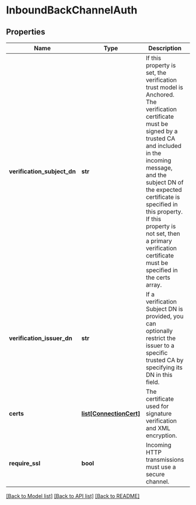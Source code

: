 # InboundBackChannelAuth

## Properties
Name | Type | Description | Notes
------------ | ------------- | ------------- | -------------
**verification_subject_dn** | **str** | If this property is set, the verification trust model is Anchored. The verification certificate must be signed by a trusted CA and included in the incoming message, and the subject DN of the expected certificate is specified in this property. If this property is not set, then a primary verification certificate must be specified in the certs array. | [optional] 
**verification_issuer_dn** | **str** | If a verification Subject DN is provided, you can optionally restrict the issuer to a specific trusted CA by specifying its DN in this field. | [optional] 
**certs** | [**list[ConnectionCert]**](ConnectionCert.md) | The certificate used for signature verification and XML encryption. | [optional] 
**require_ssl** | **bool** | Incoming HTTP transmissions must use a secure channel. | [optional] 

[[Back to Model list]](../README.md#documentation-for-models) [[Back to API list]](../README.md#documentation-for-api-endpoints) [[Back to README]](../README.md)


